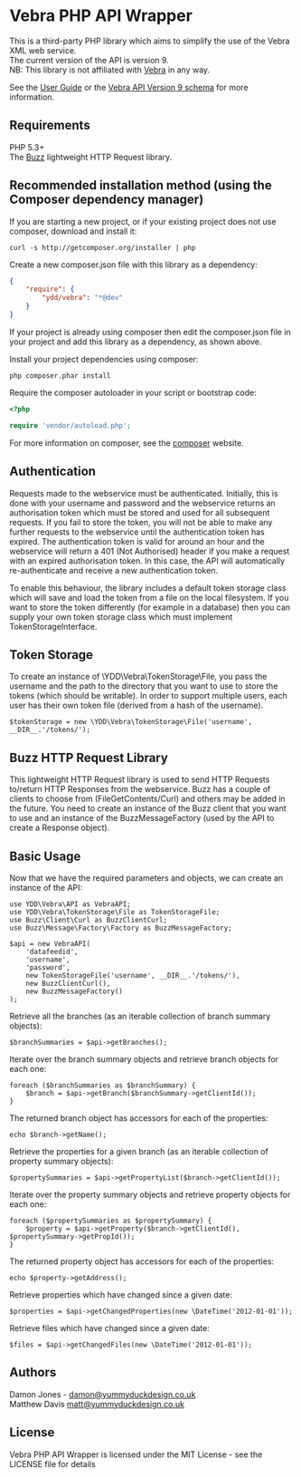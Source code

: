 Vebra PHP API Wrapper
=====================

This is a third-party PHP library which aims to simplify the use of the Vebra XML web service.<br />
The current version of the API is version 9.<br />
NB: This library is not affiliated with [Vebra](http://vebra.com/) in any way.<br />

See the [User Guide](http://webservices.vebra.com/export/xsd/v9/Client_Feed_API_v9_UserGuide.pdf) or the [Vebra API Version 9 schema](http://webservices.vebra.com/export/xsd/v9/exportapi.xsd) for more information.

Requirements
------------

PHP 5.3+<br />
The [Buzz](http://github.com/kriswallsmith/Buzz/) lightweight HTTP Request library.

Recommended installation method (using the Composer dependency manager)
-----------------------------------------------------------------------

If you are starting a new project, or if your existing project does not use composer, download and install it:

    curl -s http://getcomposer.org/installer | php

Create a new composer.json file with this library as a dependency:

```json
{
    "require": {
        "ydd/vebra": "*@dev"
    }
}
```

If your project is already using composer then edit the composer.json file in your project and add this library as a dependency, as shown above.

Install your project dependencies using composer:

    php composer.phar install

Require the composer autoloader in your script or bootstrap code:
```php
<?php

require 'vendor/autoload.php';
```

For more information on composer, see the [composer](http://getcomposer.org) website.

Authentication
--------------

Requests made to the webservice must be authenticated. Initially, this is done with your username and password and the webservice returns an authorisation token which must be stored and used for all subsequent requests. If you fail to store the token, you will not be able to make any further requests to the webservice until the authentication token has expired. The authentication token is valid for around an hour and the webservice will return a 401 (Not Authorised) header if you make a request with an expired authorisation token. In this case, the API will automatically re-authenticate and receive a new authentication token.

To enable this behaviour, the library includes a default token storage class which will save and load the token from a file on the local filesystem. If you want to store the token differently (for example in a database) then you can supply your own token storage class which must implement TokenStorageInterface.

Token Storage
-------------

To create an instance of \YDD\Vebra\TokenStorage\File, you pass the username and the path to the directory that you want to use to store the tokens (which should be writable). In order to support multiple users, each user has their own token file (derived from a hash of the username).

    $tokenStorage = new \YDD\Vebra\TokenStorage\File('username', __DIR__.'/tokens/');

Buzz HTTP Request Library
-------------------------

This lightweight HTTP Request library is used to send HTTP Requests to/return HTTP Responses from the webservice. Buzz has a couple of clients to choose from (FileGetContents/Curl) and others may be added in the future. You need to create an instance of the Buzz client that you want to use and an instance of the BuzzMessageFactory (used by the API to create a Response object).

Basic Usage
-----------

Now that we have the required parameters and objects, we can create an instance of the API:

    use YDD\Vebra\API as VebraAPI;
    use YDD\Vebra\TokenStorage\File as TokenStorageFile;
    use Buzz\Client\Curl as BuzzClientCurl;
    use Buzz\Message\Factory\Factory as BuzzMessageFactory;

    $api = new VebraAPI(
        'datafeedid',
        'username',
        'password',
        new TokenStorageFile('username', __DIR__.'/tokens/'),
        new BuzzClientCurl(),
        new BuzzMessageFactory()
    );

Retrieve all the branches (as an iterable collection of branch summary objects):

    $branchSummaries = $api->getBranches();

Iterate over the branch summary objects and retrieve branch objects for each one:

    foreach ($branchSummaries as $branchSummary) {
        $branch = $api->getBranch($branchSummary->getClientId());
    }

The returned branch object has accessors for each of the properties:

    echo $branch->getName();

Retrieve the properties for a given branch (as an iterable collection of property summary objects):

    $propertySummaries = $api->getPropertyList($branch->getClientId());

Iterate over the property summary objects and retrieve property objects for each one:

    foreach ($propertySummaries as $propertySummary) {
        $property = $api->getProperty($branch->getClientId(), $propertySummary->getPropId());
    }

The returned property object has accessors for each of the properties:

    echo $property->getAddress();

Retrieve properties which have changed since a given date:

    $properties = $api->getChangedProperties(new \DateTime('2012-01-01'));

Retrieve files which have changed since a given date:

    $files = $api->getChangedFiles(new \DateTime('2012-01-01'));

Authors
-------

Damon Jones - <damon@yummyduckdesign.co.uk><br />
Matthew Davis <matt@yummyduckdesign.co.uk>

License
-------

Vebra PHP API Wrapper is licensed under the MIT License - see the LICENSE file for details
